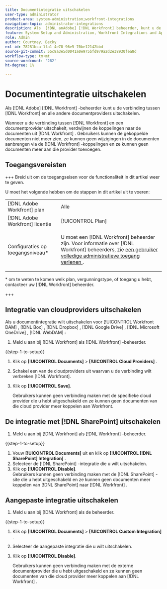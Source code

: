 ```yaml
---
title: Documentintegratie uitschakelen
user-type: administrator
product-area: system-administration;workfront-integrations
navigation-topic: administrator-integrations
description: Als  [!DNL anAdobe] [!DNL Workfront] beheerder, kunt u de verbinding tussen Workfront en om het even welke derdedocumentleveranciers onbruikbaar maken.
feature: System Setup and Administration, Workfront Integrations and Apps, Digital Content and Documents
role: Admin
author: Courtney, Becky
exl-id: 78281bca-1fa1-4e78-96e5-70be12142bbd
source-git-commit: 55c8a3e5d0041a0e975bfd979a2d2e38930fea8d
workflow-type: tm+mt
source-wordcount: '282'
ht-degree: 1%

---
```


# Documentintegratie uitschakelen

Als [!DNL Adobe] [!DNL Workfront] -beheerder kunt u de verbinding tussen [!DNL Workfront] en alle andere documentproviders uitschakelen.

Wanneer u de verbinding tussen [!DNL Workfront] en een documentprovider uitschakelt, verdwijnen de koppelingen naar de documenten uit [!DNL Workfront] . Gebruikers kunnen de gekoppelde documenten niet meer zien, ze kunnen geen wijzigingen in de documenten aanbrengen via de [!DNL Workfront] -koppelingen en ze kunnen geen documenten meer aan die provider toevoegen.

## Toegangsvereisten

+++ Breid uit om de toegangseisen voor de functionaliteit in dit artikel weer te geven.

U moet het volgende hebben om de stappen in dit artikel uit te voeren:

<table style="table-layout:auto"> 
 <col> 
 <col> 
 <tbody> 
  <tr> 
   <td role="rowheader">[!DNL Adobe Workfront] plan</td> 
   <td>Alle</td> 
  </tr> 
  <tr> 
   <td role="rowheader">[!DNL Adobe Workfront] licentie</td> 
   <td>[!UICONTROL Plan]</td> 
  </tr> 
  <tr> 
   <td role="rowheader">Configuraties op toegangsniveau*</td> 
   <td> <p>U moet een [!DNL Workfront] beheerder zijn. Voor informatie over [!DNL Workfront] beheerders, zie <a href="../../administration-and-setup/add-users/configure-and-grant-access/grant-a-user-full-administrative-access.md" class="MCXref xref"> een gebruiker volledige administratieve toegang verlenen </a>.</p> </td> 
  </tr> 
 </tbody> 
</table>

&#42; om te weten te komen welk plan, vergunningstype, of toegang u hebt, contacteer uw [!DNL Workfront] beheerder.

+++

## Integratie van cloudproviders uitschakelen

Als u documentintegratie wilt uitschakelen voor [!UICONTROL Workfront DAM] , [!DNL Box] , [!DNL Dropbox] , [!DNL Google Drive] , [!DNL Microsoft OneDrive] , [!DNL WebDAM] :

1. Meld u aan bij [!DNL Workfront] als [!DNL Workfront] -beheerder.

{{step-1-to-setup}}

1. Klik op **[!UICONTROL Documents]** > **[!UICONTROL Cloud Providers]** .

1. Schakel een van de cloudproviders uit waarvan u de verbinding wilt verbreken [!DNL Workfront].
1. Klik op **[!UICONTROL Save]**.

   Gebruikers kunnen geen verbinding maken met de specifieke cloud provider die u hebt uitgeschakeld en ze kunnen geen documenten van die cloud provider meer koppelen aan Workfront.

## De integratie met [!DNL SharePoint] uitschakelen

1. Meld u aan bij [!DNL Workfront] als [!DNL Workfront] -beheerder.

{{step-1-to-setup}}

1. Vouw **[!UICONTROL Documents]** uit en klik op **[!UICONTROL [!DNL SharePoint] Integration]** .
1. Selecteer de [!DNL SharePoint] -integratie die u wilt uitschakelen.
1. Klik op **[!UICONTROL Disable]**.\
   Gebruikers kunnen geen verbinding maken met de [!DNL SharePoint] -site die u hebt uitgeschakeld en ze kunnen geen documenten meer koppelen van [!DNL SharePoint] naar [!DNL Workfront] .

## Aangepaste integratie uitschakelen

1. Meld u aan bij [!DNL Workfront] als de beheerder.

{{step-1-to-setup}}

1. Klik op **[!UICONTROL Documents]** > **[!UICONTROL Custom Integration]** .
1. Selecteer de aangepaste integratie die u wilt uitschakelen.
1. Klik op **[!UICONTROL Disable]**.

   Gebruikers kunnen geen verbinding maken met de externe documentprovider die u hebt uitgeschakeld en ze kunnen geen documenten van die cloud provider meer koppelen aan [!DNL Workfront] .
